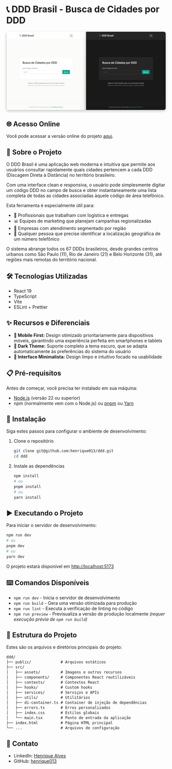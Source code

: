 # 📞 DDD Brasil - Busca de Cidades por DDD

<p align="center">
  <img src="public/images/screenshot.png" alt="DDD Brasil - Interface da aplicação" width="850" style="border-radius: 6px; box-shadow: 0 4px 8px rgba(0,0,0,0.2);">
</p>

## 🌐 Acesso Online

Você pode acessar a versão online do projeto [aqui](https://ddd-six-azure.vercel.app/).

## 🔎 Sobre o Projeto

O DDD Brasil é uma aplicação web moderna e intuitiva que permite aos usuários consultar rapidamente quais cidades pertencem a cada DDD (Discagem Direta à Distância) no território brasileiro.

Com uma interface clean e responsiva, o usuário pode simplesmente digitar um código DDD no campo de busca e obter instantaneamente uma lista completa de todas as cidades associadas àquele código de área telefônico.

Esta ferramenta é especialmente útil para:

- 🚚 Profissionais que trabalham com logística e entregas
- 📊 Equipes de marketing que planejam campanhas regionalizadas
- 🏢 Empresas com atendimento segmentado por região
- 👥 Qualquer pessoa que precise identificar a localização geográfica de um número telefônico

O sistema abrange todos os 67 DDDs brasileiros, desde grandes centros urbanos como São Paulo (11), Rio de Janeiro (21) e Belo Horizonte (31), até regiões mais remotas do território nacional.

<!--
Descrição detalhada do projeto será adicionada aqui.
Esta seção deve incluir o propósito do projeto, principais funcionalidades e tecnologias utilizadas.
-->

## 🛠️ Tecnologias Utilizadas

- React 19
- TypeScript
- Vite
- ESLint + Prettier

## ✨ Recursos e Diferenciais

- **📱 Mobile First:** Design otimizado prioritariamente para dispositivos móveis, garantindo uma experiência perfeita em smartphones e tablets
- **🌙 Dark Theme:** Suporte completo a tema escuro, que se adapta automaticamente às preferências do sistema do usuário
- **🧹 Interface Minimalista:** Design limpo e intuitivo focado na usabilidade

## 📋 Pré-requisitos

Antes de começar, você precisa ter instalado em sua máquina:

- [Node.js](https://nodejs.org/) (versão 22 ou superior)
- npm (normalmente vem com o Node.js) ou [pnpm](https://pnpm.io/) ou [Yarn](https://yarnpkg.com/)

## 🚀 Instalação

Siga estes passos para configurar o ambiente de desenvolvimento:

1. Clone o repositório

   ```bash
   git clone git@github.com:henrique013/ddd.git
   cd ddd
   ```

2. Instale as dependências
   ```bash
   npm install
   # ou
   pnpm install
   # ou
   yarn install
   ```

## ▶️ Executando o Projeto

Para iniciar o servidor de desenvolvimento:

```bash
npm run dev
# ou
pnpm dev
# ou
yarn dev
```

O projeto estará disponível em [http://localhost:5173](http://localhost:5173)

## ⌨️ Comandos Disponíveis

- `npm run dev` - Inicia o servidor de desenvolvimento
- `npm run build` - Gera uma versão otimizada para produção
- `npm run lint` - Executa a verificação de linting no código
- `npm run preview` - Previsualiza a versão de produção localmente _(requer execução prévia de `npm run build`)_

## 📁 Estrutura do Projeto

Estes são os arquivos e diretórios principais do projeto:

```
ddd/
├── public/             # Arquivos estáticos
├── src/
│   ├── assets/         # Imagens e outros recursos
│   ├── components/     # Componentes React reutilizáveis
│   ├── contexts/       # Contextos React
│   ├── hooks/          # Custom hooks
│   ├── services/       # Serviços e APIs
│   ├── utils/          # Utilitários
│   ├── di-container.ts # Container de injeção de dependências
│   ├── errors.ts       # Erros personalizados
│   ├── index.css       # Estilos globais
│   └── main.tsx        # Ponto de entrada da aplicação
├── index.html          # Página HTML principal
└── ...                 # Arquivos de configuração
```

## 📧 Contato

- LinkedIn: [Henrique Alves](https://www.linkedin.com/in/henrique-alves-a44b99135)
- GitHub: [henrique013](https://github.com/henrique013)
